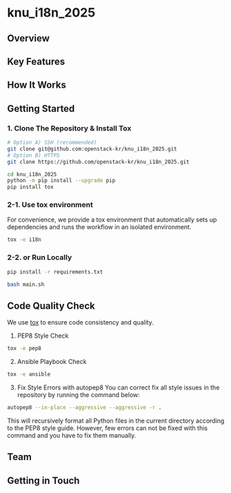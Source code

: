 # knu_i18n_2025

## Overview

## Key Features

## How It Works

## Getting Started
### 1. Clone The Repository & Install Tox
```bash
# Option A) SSH (recommended)
git clone git@github.com:openstack-kr/knu_i18n_2025.git
# Option B) HTTPS 
git clone https://github.com/openstack-kr/knu_i18n_2025.git
```
```bash
cd knu_i18n_2025
python -m pip install --upgrade pip
pip install tox
```
### 2-1. Use tox environment
For convenience, we provide a tox environment that automatically sets up dependencies and runs the workflow in an isolated environment.
```bash
tox -e i18n
```

### 2-2. or Run Locally
```bash
pip install -r requirements.txt
```

```bash
bash main.sh
```

## Code Quality Check
We use [tox](https://tox.wiki) to ensure code consistency and quality.
1. PEP8 Style Check 
```bash
tox -e pep8
```

2. Ansible Playbook Check
```bash
tox -e ansible
```

3. Fix Style Errors with autopep8
You can correct fix all style issues in the repository by running the command below:
```bash
autopep8 --in-place --aggressive --aggressive -r .
```
This will recursively format all Python files in the current directory according to the PEP8 style guide.
However, few errors can not be fixed with this command and you have to fix them manually.

## Team

## Getting in Touch
